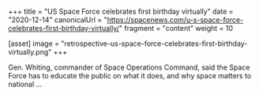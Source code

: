 +++
title = "US Space Force celebrates first birthday virtually"
date = "2020-12-14"
canonicalUrl = "https://spacenews.com/u-s-space-force-celebrates-first-birthday-virtually/"
fragment = "content"
weight = 10

[asset]
    image = "retrospective-us-space-force-celebrates-first-birthday-virtually.png"
+++

Gen. Whiting, commander of Space Operations Command, said the Space Force 
has to educate the public on what it does, and why space matters to 
national ...
